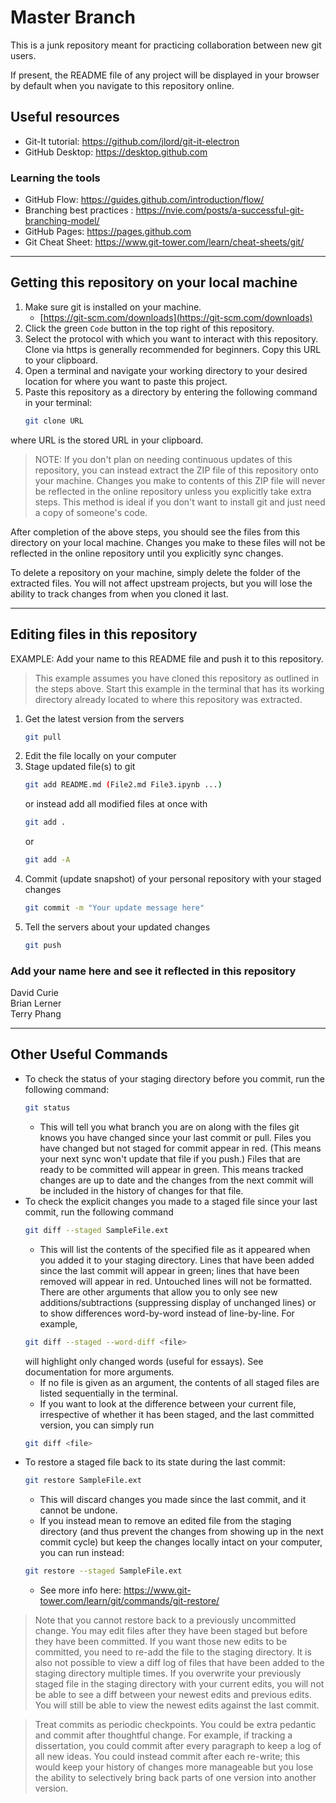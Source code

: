 # Master Branch

This is a junk repository meant for practicing collaboration between new git users.

If present, the README file of any project will be displayed in your browser by default when you navigate to this repository online.

## Useful resources

- Git-It tutorial: <https://github.com/jlord/git-it-electron>
- GitHub Desktop: <https://desktop.github.com>

### Learning the tools

- GitHub Flow: <https://guides.github.com/introduction/flow/>
- Branching best practices : <https://nvie.com/posts/a-successful-git-branching-model/>
- GitHub Pages: <https://pages.github.com>
- Git Cheat Sheet: <https://www.git-tower.com/learn/cheat-sheets/git/>


-----

## Getting this repository on your local machine

1. Make sure git is installed on your machine.
    - [https://git-scm.com/downloads](https://git-scm.com/downloads)
2. Click the green `Code` button in the top right of this repository.  
3. Select the protocol with which you want to interact with this repository. Clone via https is generally recommended for beginners. Copy this URL to your clipboard.  
4. Open a terminal and navigate your working directory to your desired location for where you want to paste this project.
5. Paste this repository as a directory by entering the following command in your terminal:
    ```bash
    git clone URL
    ```
where URL is the stored URL in your clipboard.

> NOTE: If you don't plan on needing continuous updates of this repository, you can instead extract the ZIP file of this repository onto your machine. Changes you make to contents of this ZIP file will never be reflected in the online repository unless you explicitly take extra steps. This method is ideal if you don't want to install git and just need a copy of someone's code.

After completion of the above steps, you should see the files from this directory on your local machine. Changes you make to these files will not be reflected in the online repository until you explicitly sync changes.

To delete a repository on your machine, simply delete the folder of the extracted files. You will not affect upstream projects, but you will lose the ability to track changes from when you cloned it last.


-----

## Editing files in this repository

EXAMPLE: Add your name to this README file and push it to this repository.
> This example assumes you have cloned this repository as outlined in the steps above. Start this example in the terminal that has its working directory already located to where this repository was extracted.

1. Get the latest version from the servers
    ```bash
    git pull
    ```
2. Edit the file locally on your computer
3. Stage updated file(s) to git
    ```bash
    git add README.md (File2.md File3.ipynb ...)
    ```
    or instead add all modified files at once with
    ```bash
    git add .
    ```
    or
    ```bash
    git add -A
    ```
4. Commit (update snapshot) of your personal repository with your staged changes
    ```bash
    git commit -m "Your update message here"
    ```
5. Tell the servers about your updated changes
    ```bash
    git push
    ```

### Add your name here and see it reflected in this repository

David Curie  
Brian Lerner  
Terry Phang  

-----

## Other Useful Commands

- To check the status of your staging directory before you commit, run the following command:
    ```bash
    git status
    ```
    - This will tell you what branch you are on along with the files git knows you have changed since your last commit or pull. Files you have changed but not staged for commit appear in red. (This means your next sync won't update that file if you push.) Files that are ready to be committed will appear in green. This means tracked changes are up to date and the changes from the next commit will be included in the history of changes for that file.
- To check the explicit changes you made to a staged file since your last commit, run the following command
    ```bash
    git diff --staged SampleFile.ext
    ```
    - This will list the contents of the specified file as it appeared when you added it to your staging directory. Lines that have been added since the last commit will appear in green; lines that have been removed will appear in red. Untouched lines will not be formatted. There are other arguments that allow you to only see new additions/subtractions (suppressing display of unchanged lines) or to show differences word-by-word instead of line-by-line. For example,
    ```bash
    git diff --staged --word-diff <file>
    ```
    will highlight only changed words (useful for essays). See documentation for more arguments.
    - If no file is given as an argument, the contents of all staged files are listed sequentially in the terminal.
    - If you want to look at the difference between your current file, irrespective of whether it has been staged, and the last committed version, you can simply run
    ```bash
    git diff <file>
    ```
- To restore a staged file back to its state during the last commit:
    ```bash
    git restore SampleFile.ext
    ```
    - This will discard changes you made since the last commit, and it cannot be undone.
    - If you instead mean to remove an edited file from the staging directory (and thus prevent the changes from showing up in the next commit cycle) but keep the changes locally intact on your computer, you can run instead:
    ```bash
    git restore --staged SampleFile.ext
    ```
    - See more info here: <https://www.git-tower.com/learn/git/commands/git-restore/>
> Note that you cannot restore back to a previously uncommitted change. You may edit files after they have been staged but before they have been committed. If you want those new edits to be committed, you need to re-add the file to the staging directory. It is also not possible to view a diff log of files that have been added to the staging directory multiple times. If you overwrite your previously staged file in the staging directory with your current edits, you will not be able to see a diff between your newest edits and previous edits. You will still be able to view the newest edits against the last commit.

> Treat commits as periodic checkpoints. You could be extra pedantic and commit after thoughtful change. For example, if tracking a dissertation, you could commit after every paragraph to keep a log of all new ideas. You could instead commit after each re-write; this would keep your history of changes more manageable but you lose the ability to selectively bring back parts of one version into another version.
